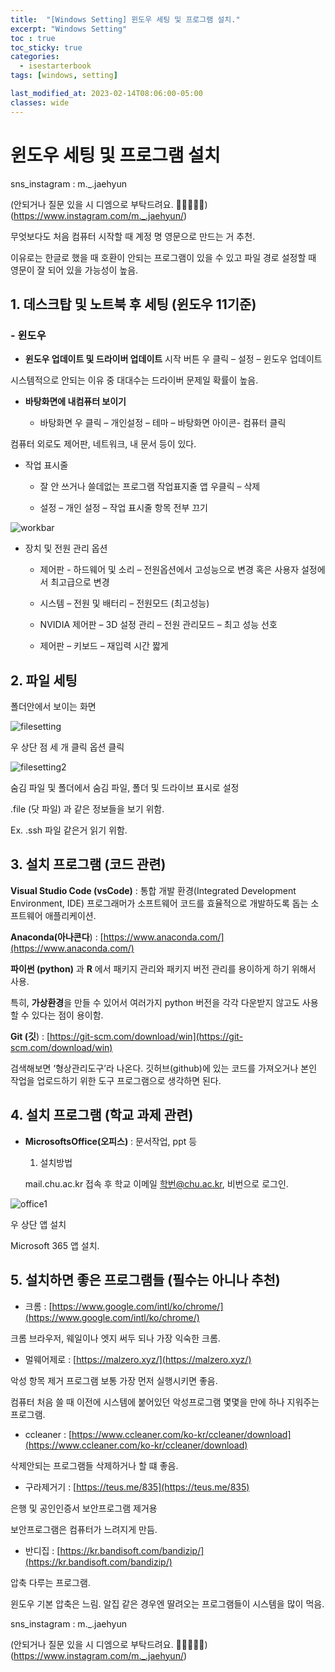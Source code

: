 ```yaml
---
title:  "[Windows Setting] 윈도우 세팅 및 프로그램 설치."
excerpt: "Windows Setting"
toc : true
toc_sticky: true
categories:
  - isestarterbook
tags: [windows, setting]

last_modified_at: 2023-02-14T08:06:00-05:00
classes: wide
---
```


# 윈도우 세팅 및 프로그램 설치

sns_instagram : m._.jaehyun 

(안되거나 질문 있을 시 디엠으로 부탁드려요. 🙏🙏🙏🙏🙏)
(https://www.instagram.com/m._.jaehyun/)

 무엇보다도 처음 컴퓨터 시작할 때 계정 명 영문으로 만드는 거 추천. 

이유로는 한글로 했을 때 호환이 안되는 프로그램이 있을 수 있고 파일 경로 설정할 때 영문이 잘 되어 있을 가능성이 높음.

## 1. 데스크탑 및 노트북 후 세팅 (윈도우 11기준)
### - **윈도우**
- **윈도우 업데이트 및 드라이버 업데이트** 시작 버튼 우 클릭 – 설정 – 윈도우 업데이트
            
시스템적으로 안되는 이유 중 대대수는 드라이버 문제일 확률이 높음.
            
- **바탕화면에 내컴퓨터 보이기**
            
  * 바탕화면 우 클릭 – 개인설정 – 테마 – 바탕화면 아이콘- 컴퓨터 클릭
            
컴퓨터 외로도 제어판, 네트워크, 내 문서 등이 있다.
            
 - 작업 표시줄
            
    * 잘 안 쓰거나 쓸데없는 프로그램 작업표지줄 앱 우클릭 – 삭제
            
    *  설정 – 개인 설정 – 작업 표시줄 항목 전부 끄기
            
![workbar](https://user-images.githubusercontent.com/86664178/218251096-509dd02c-b3f0-4686-a451-d9bb59330357.png)

            
- 장치 및 전원 관리 옵션
            
    * 제어판 - 하드웨어 및 소리 – 전원옵션에서 고성능으로 변경 혹은 사용자 설정에서 최고급으로 변경
            
    * 시스템 – 전원 및 배터리 – 전원모드 (최고성능)
            
    * NVIDIA 제어판 – 3D 설정 관리 – 전원 관리모드 – 최고 성능 선호
            
    * 제어판 – 키보드 – 재입력 시간 짧게
            
## 2. **파일 세팅**
        
폴더안에서 보이는 화면
        
![filesetting](https://user-images.githubusercontent.com/86664178/218251628-c2144606-08fa-4485-93b2-2b45616698f3.png)

        
우 상단 점 세 개 클릭 옵션 클릭
        
![filesetting2](https://user-images.githubusercontent.com/86664178/218251639-88490183-3813-405f-8cc0-083c2482c050.png)

        
숨김 파일 및 폴더에서 숨김 파일, 폴더 및 드라이브 표시로 설정
        
.file (닷 파일) 과 같은 정보들을 보기 위함.
        
Ex. .ssh 파일 같은거 읽기 위함.
        
## 3. **설치 프로그램 (코드 관련)**
        
 **Visual Studio Code (vsCode)** : 통합 개발 환경(Integrated Development Environment, IDE) 프로그래머가 소프트웨어 코드를 효율적으로 개발하도록 돕는 소프트웨어 애플리케이션.
        
**Anaconda(아나콘다**) : [https://www.anaconda.com/](https://www.anaconda.com/)
        
**파이썬 (python)** 과 **R** 에서 패키지 관리와 패키지 버전 관리를 용이하게 하기 위해서 사용.
        
특히, **가상환경**을 만들 수 있어서 여러가지 python 버전을 각각 다운받지 않고도 사용할 수 있다는 점이 용이함.
        
**Git (깃**) : [https://git-scm.com/download/win](https://git-scm.com/download/win)
        
검색해보면 ‘형상관리도구’라 나온다. 깃허브(github)에 있는 코드를 가져오거나 본인 작업을 업로드하기 위한 도구 프로그램으로 생각하면 된다.
        
## 4. 설치 프로그램 (학교 과제 관련)
- **MicrosoftsOffice(오피스)** : 문서작업, ppt 등
    1. 설치방법
            
    mail.chu.ac.kr 접속 후 학교 이메일 학번@chu.ac.kr, 비번으로 로그인.
            
![office1](https://user-images.githubusercontent.com/86664178/218251652-b4b3ea21-76cb-435b-b29a-cbcc7ee85f9f.png)

            
우 상단 앱 설치
            
Microsoft 365 앱 설치.
            
## 5. 설치하면 좋은 프로그램들 (필수는 아니나 추천)
- 크롬 : [https://www.google.com/intl/ko/chrome/](https://www.google.com/intl/ko/chrome/)
            
크롬 브라우저, 웨일이나 엣지 써두 되나 가장 익숙한 크롬.
            
 - 멀웨어제로 : [https://malzero.xyz/](https://malzero.xyz/)
            
악성 항목 제거 프로그램 보통 가장 먼저 실행시키면 좋음.
            
컴퓨터 처음 쓸 때 이전에 시스템에 붙어있던 악성프로그램 몇몇을 만에 하나 지워주는 프로그램.
            
- ccleaner : [https://www.ccleaner.com/ko-kr/ccleaner/download](https://www.ccleaner.com/ko-kr/ccleaner/download)
            
삭제안되는 프로그램들 삭제하거나 할 떄 좋음.
            
- 구라제거기 : [https://teus.me/835](https://teus.me/835)
            
은행 및 공인인증서 보안프로그램 제거용
            
보안프로그램은 컴퓨터가 느려지게 만듬.
            
- 반디집 : [https://kr.bandisoft.com/bandizip/](https://kr.bandisoft.com/bandizip/)
            
압축 다루는 프로그램.
            
윈도우 기본 압축은 느림. 알집 같은 경우엔 딸려오는 프로그램들이 시스템을 많이 먹음.

sns_instagram : m._.jaehyun 

(안되거나 질문 있을 시 디엠으로 부탁드려요. 🙏🙏🙏🙏🙏)
(https://www.instagram.com/m._.jaehyun/)